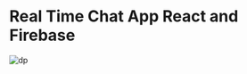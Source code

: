# Real Time Chat App React and Firebase
![dp](https://i.pinimg.com/originals/66/1b/da/661bdadea307fafe1a23ce9e97424002.png)


